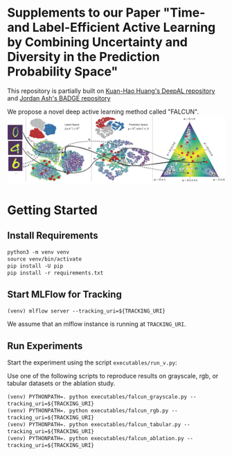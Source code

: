 # Supplements to our Paper "Time- and Label-Efficient Active Learning by Combining Uncertainty and Diversity in the Prediction Probability Space"

This repository is partially built on [Kuan-Hao Huang's DeepAL repository](https://github.com/ej0cl6/deep-active-learning) and [Jordan Ash's BADGE repository](https://github.com/JordanAsh/badge) 


We propose a novel deep active learning method called "FALCUN". 
![](img/Falcun_overview.png)



# Getting Started
## Install Requirements
```
python3 -m venv venv
source venv/bin/activate
pip install -U pip
pip install -r requirements.txt
```

## Start MLFlow for Tracking
```
(venv) mlflow server --tracking_uri=${TRACKING_URI}
```
We assume that an mlflow instance is running at ```TRACKING_URI```.

## Run Experiments
Start the experiment using the script ```executables/run_v.py```:

Use one of the following scripts to reproduce results on grayscale, rgb, or tabular datasets or the ablation study.

```
(venv) PYTHONPATH=. python executables/falcun_grayscale.py --tracking_uri=${TRACKING_URI}
(venv) PYTHONPATH=. python executables/falcun_rgb.py --tracking_uri=${TRACKING_URI}
(venv) PYTHONPATH=. python executables/falcun_tabular.py --tracking_uri=${TRACKING_URI}
(venv) PYTHONPATH=. python executables/falcun_ablation.py --tracking_uri=${TRACKING_URI}
```

